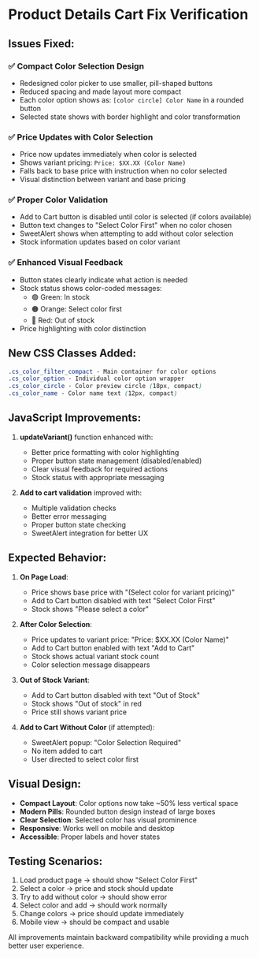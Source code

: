# Product Details Cart Fix Verification

## Issues Fixed:

### ✅ **Compact Color Selection Design**
- Redesigned color picker to use smaller, pill-shaped buttons
- Reduced spacing and made layout more compact
- Each color option shows as: `[color circle] Color Name` in a rounded button
- Selected state shows with border highlight and color transformation

### ✅ **Price Updates with Color Selection**
- Price now updates immediately when color is selected
- Shows variant pricing: `Price: $XX.XX (Color Name)`
- Falls back to base price with instruction when no color selected
- Visual distinction between variant and base pricing

### ✅ **Proper Color Validation**
- Add to Cart button is disabled until color is selected (if colors available)
- Button text changes to "Select Color First" when no color chosen
- SweetAlert shows when attempting to add without color selection
- Stock information updates based on color variant

### ✅ **Enhanced Visual Feedback**
- Button states clearly indicate what action is needed
- Stock status shows color-coded messages:
  - 🟢 Green: In stock
  - 🟠 Orange: Select color first
  - 🔴 Red: Out of stock
- Price highlighting with color distinction

## New CSS Classes Added:

```css
.cs_color_filter_compact - Main container for color options
.cs_color_option - Individual color option wrapper
.cs_color_circle - Color preview circle (18px, compact)
.cs_color_name - Color name text (12px, compact)
```

## JavaScript Improvements:

1. **updateVariant()** function enhanced with:
   - Better price formatting with color highlighting
   - Proper button state management (disabled/enabled)
   - Clear visual feedback for required actions
   - Stock status with appropriate messaging

2. **Add to cart validation** improved with:
   - Multiple validation checks
   - Better error messaging
   - Proper button state checking
   - SweetAlert integration for better UX

## Expected Behavior:

1. **On Page Load**: 
   - Price shows base price with "(Select color for variant pricing)"
   - Add to Cart button disabled with text "Select Color First"
   - Stock shows "Please select a color"

2. **After Color Selection**:
   - Price updates to variant price: "Price: $XX.XX (Color Name)"
   - Add to Cart button enabled with text "Add to Cart"
   - Stock shows actual variant stock count
   - Color selection message disappears

3. **Out of Stock Variant**:
   - Add to Cart button disabled with text "Out of Stock"
   - Stock shows "Out of stock" in red
   - Price still shows variant price

4. **Add to Cart Without Color** (if attempted):
   - SweetAlert popup: "Color Selection Required"
   - No item added to cart
   - User directed to select color first

## Visual Design:

- **Compact Layout**: Color options now take ~50% less vertical space
- **Modern Pills**: Rounded button design instead of large boxes
- **Clear Selection**: Selected color has visual prominence
- **Responsive**: Works well on mobile and desktop
- **Accessible**: Proper labels and hover states

## Testing Scenarios:

1. Load product page → should show "Select Color First"
2. Select a color → price and stock should update
3. Try to add without color → should show error
4. Select color and add → should work normally
5. Change colors → price should update immediately
6. Mobile view → should be compact and usable

All improvements maintain backward compatibility while providing a much better user experience.
